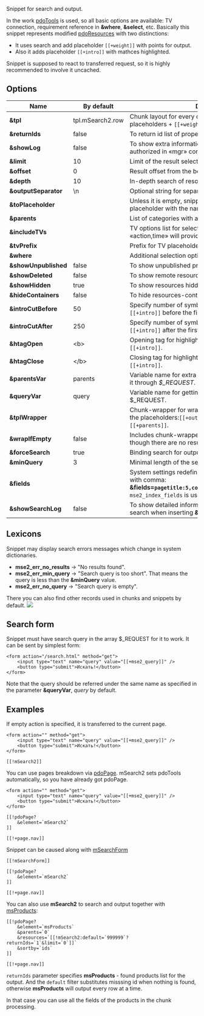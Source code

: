 Snippet for search and output.

In the work [pdoTools][1] is used, so all basic options are available: TV connection, requirement reference in **&where**, **&select**, etc.
Basically this snippet represents modified [pdoResources][2] with two distinctions:

* It uses search and add placeholder `[[+weight]]` with points for output.
* Also it adds placeholder `[[+intro]]` with mathces highlighted.

Snippet is supposed to react to transferred request, so it is highly recommended to involve it uncaсhed.

## Options

Name			    | By default			| Description
--------------------|-----------------------|--------------------------------------------------------
**&tpl**			| tpl.mSearch2.row		| Chunk layout for every outcome. Usual resource placeholders + `[[+weight]]` and `[[+intro]]`.
**&returnIds**		| false					| To return id list of proper pages with a comma.
**&showLog**		| false					| To show extra information on snippet work. For the authorized in «mgr» context only.
**&limit**			| 10					| Limit of the result selection.
**&offset**			| 0						| Result offset from the beginning of selection.
**&depth**			| 10					| In-depth search of resources for every parent.
**&outputSeparator**| \n					| Optional string for separating results of work.
**&toPlaceholder**	|  						| Unless it is empty, snippet will keep all data in placeholder with the name instead of displaying.
**&parents**		|  						| List of categories with a comma for the output restriction.
**&includeTVs**		|  						| TV options list for selection with a comma. For example: «action,time» will provide `[[+action]]` and `[[+time]]`.
**&tvPrefix**		|  						| Prefix for TV placeholders, for example «tv.».
**&where**			|  						| Additional selection options coded in JSON.
**&showUnpublished**| false					| To show unpublished products.
**&showDeleted**	| false					| To show remote resources.
**&showHidden**		| true					| To show resources hidden in menu.
**&hideContainers**	| false					| To hide resources-containers.
**&introCutBefore**	| 50					| Specify number of symbols for the output in placeholder `[[+intro]]` before the first coincidence in the text.
**&introCutAfter**	| 250					| Specify number of symbols for the output in placeholder `[[+intro]]` after the first coincidence in the text.
**&htagOpen**		| &lt;b&gt;				| Opening tag for highlighting of the found results in `[[+intro]]`.
**&htagClose**		| &lt;/b&gt;			| Closing tag for highlighting of the found results in `[[+intro]]`.
**&parentsVar**		| parents				| Variable name for extra filtration on parents. You can send it through *$_REQUEST*.
**&queryVar**		| query					| Variable name for getting search request from $_REQUEST.
**&tplWrapper**		|  						| Chunk-wrapper for wrapping all the results. Recognizes the placeholders:`[[+output]]`, `[[+total]]`, `[[+query]]` and `[[+parents]]`.
**&wrapIfEmpty**	| false					| Includes chunk-wrapper output **&tplWrapper** even though there are no results.
**&forceSearch**	| true					| Binding search for output. If there is no one - no output.
**&minQuery**		| 3						| Minimal length of the search query.
**&fields**			| 						| System settings redefinition of weight for indexed fields with comma: **&fields=`pagetitle:5,content:3,comment:1,tv_mytvname:2`**. `mse2_index_fields` is used by default.
**&showSearchLog**	| false					| To show detailed information on given points of resource search when inserting **&showLog**.

## Lexicons
Snippet may display search errors messages which change in system dictionaries.

* **mse2_err_no_results** &rarr; "No results found".
* **mse2_err_min_query** &rarr; "Search query is too short". That means the query is less than the **&minQuery** value.
* **mse2_err_no_query** &rarr; "Search query is empty".

There you can also find other records used in chunks and snippets by default.
[![](https://file.modx.pro/files/2/e/b/2eb17463d4da9ddaa25bb0f80f197d8cs.jpg)](https://file.modx.pro/files/2/e/b/2eb17463d4da9ddaa25bb0f80f197d8c.png)

## Search form
Snippet must have search query in the array $_REQUEST for it to work. It can be sent by simplest form:
```
<form action="/search.html" method="get">
	<input type="text" name="query" value="[[+mse2_query]]" />
	<button type="submit">Искать!</button>
</form>
```

Note that the query should be referred under the same name as specified in the parameter **&queryVar**, *query* by default.

## Examples
If empty action is specified, it is transferred to the current page.
```
<form action="" method="get">
	<input type="text" name="query" value="[[+mse2_query]]" />
	<button type="submit">Искать!</button>
</form>

[[!mSearch2]]
```

You can use pages breakdown via [pdoPage][3]. mSearch2 sets pdoTools automatically, so you have already got pdoPage.
```
<form action="" method="get">
	<input type="text" name="query" value="[[+mse2_query]]" />
	<button type="submit">Искать!</button>
</form>

[[!pdoPage?
	&element=`mSearch2`
]]

[[!+page.nav]]
```

Snippet can be caused along with [mSearchForm][4]
```
[[!mSearchForm]]

[[!pdoPage?
	&element=`mSearch2`
]]

[[!+page.nav]]
```


You can also use **mSearch2** to search and output together with [msProducts][5]:
```
[[!pdoPage?
	&element=`msProducts`
	&parents=`0`
	&resources=`[[!mSearch2:default=`999999`?returnIds=`1`&limit=`0`]]`
	&sortby=`ids`
]]

[[!+page.nav]]
```
`returnIds` parameter specifies **msProducts** - found products list for the output.
And the `default` filter substitutes misssing id when nothing is found, otherwise **msProducts** will output every row at a time.

In that case you can use all the fields of the products in the chunk processing.

[1]: /en/01_Components/01_pdoTools
[2]: /en/01_Components/01_pdoTools/01_Snippets/01_pdoResources.md
[3]: /en/01_Components/01_pdoTools/01_Snippets/03_pdoPage.md
[4]: /en/01_Components/03_mSearch2/01_Snippets/03_mSearchForm.md
[5]: /en/01_Components/minishop2/02_Snippets/01_msProducts.md
